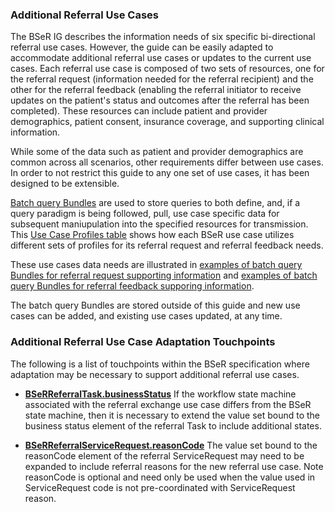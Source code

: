 ### Additional Referral Use Cases

The BSeR IG describes the information needs of six specific bi-directional referral use cases. However, the guide can be easily adapted to accommodate additional referral use cases or updates to the current use cases. Each referral use case is composed of two sets of resources, one for the referral request (information needed for the referral recipient) and the other for the referral feedback (enabling the referral initiator to receive updates on the patient's status and outcomes after the referral has been completed). These resources can include patient and provider demographics, patient consent, insurance coverage, and supporting clinical information. 

While some of the data such as patient and provider demographics are common across all scenarios, other requirements differ between use cases. In order to not restrict this guide to any one set of use cases, it has been designed to be extensible. 

[Batch query Bundles]({{site.data.fhir.path}}bundle.html#transaction) are used to store queries to both define, and, if a query paradigm is being followed, pull, use case specific data for subsequent maniupulation into the specified resources for transmission. This [Use Case Profiles table](service_request_and_referral_feedback_supporting_information.html#use-case-profiles) shows how each BSeR use case utilizes different sets of profiles for its referral request and referral feedback needs.

These use cases data needs are illustrated in [examples of batch query Bundles for referral request supporting information](artifacts.html#batch-query-bundle-referral-request-examples) and [examples of batch query Bundles for referral feedback supporing information](artifacts.html#batch-query-bundle-referral-feedback-examples).

The batch query Bundles are stored outside of this guide and new use cases can be added, and existing use cases updated, at any time.


### Additional Referral Use Case Adaptation Touchpoints

The following is a list of touchpoints within the BSeR specification where adaptation may be necessary to support additional referral use cases.

* **[BSeRReferralTask.businessStatus](StructureDefinition-BSeR-ReferralTask-definitions.html#Task.businessStatus)** If the workflow state machine associated with the referral exchange use case differs from the BSeR state machine, then it is necessary to extend the value set bound to the business status element of the referral Task to include additional states.

* **[BSeRReferralServiceRequest.reasonCode](StructureDefinition-BSeR-ReferralServiceRequest-definitions.html#diff_ServiceRequest.reasonCode)** The value set bound to the reasonCode element of the referral ServiceRequest may need to be expanded to include referral reasons for the new referral use case. Note reasonCode is optional and need only be used when the value used in ServiceRequest code is not pre-coordinated with ServiceRequest reason.